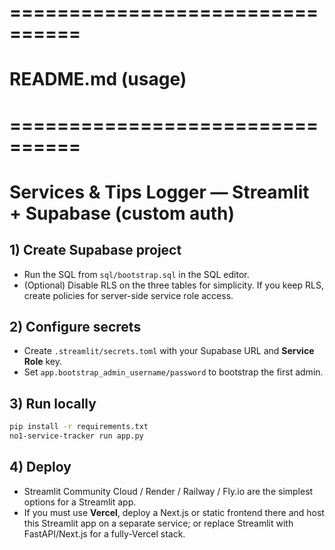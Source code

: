 # ================================
# README.md (usage)
# ================================
# Services & Tips Logger — Streamlit + Supabase (custom auth)

## 1) Create Supabase project
- Run the SQL from `sql/bootstrap.sql` in the SQL editor.
- (Optional) Disable RLS on the three tables for simplicity. If you keep RLS, create policies for server-side service role access.

## 2) Configure secrets
- Create `.streamlit/secrets.toml` with your Supabase URL and **Service Role** key.
- Set `app.bootstrap_admin_username/password` to bootstrap the first admin.

## 3) Run locally
```bash
pip install -r requirements.txt
no1-service-tracker run app.py
```

## 4) Deploy
- Streamlit Community Cloud / Render / Railway / Fly.io are the simplest options for a Streamlit app.
- If you must use **Vercel**, deploy a Next.js or static frontend there and host this Streamlit app on a separate service; or replace Streamlit with FastAPI/Next.js for a fully-Vercel stack.

